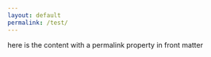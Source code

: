 ```yaml
---
layout: default
permalink: /test/
---
```


here is the content with a permalink property in front matter


<script src="/assets/js/custom.js">


    <div id="root"></div>
    <script type="module">
        import AiriaChat from "https://chat.airia.ai/api/get-chat-embed"
        AiriaChat.init({pipelineId: "8e803d5a-4996-4dfc-b4eb-cf79430fcaeb",
                        apiKey: "ak-MjQzMzQ2Nzk1OXwxNzU2Njc4MTE5ODI4fHRpLVRXVnVkR0YyYVNCSVpXRnNkR2d0VDNCbGJpQlNaV2RwYzNSeVlYUnBiMjR0VUhKdlptVnpjMmx2Ym1Gc3wxfDEwMDM4NDI4NSAg",
                        apiUrl: "https://embed-api.airia.ai",
                        greeting: "Hello! How can I assist you today?",
                        imagePath: "images/logo-header.png",
                        imageSize: "small",
                        imageBgColor: "#FFFFFF"})
    </script>

</script>


